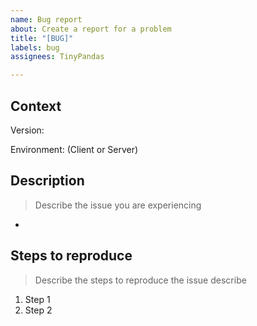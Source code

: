 ```yaml
---
name: Bug report
about: Create a report for a problem
title: "[BUG]"
labels: bug
assignees: TinyPandas

---
```


## Context
Version: 

Environment: (Client or Server) 

## Description
> Describe the issue you are experiencing
-

## Steps to reproduce
> Describe the steps to reproduce the issue describe
1. Step 1
2. Step 2

